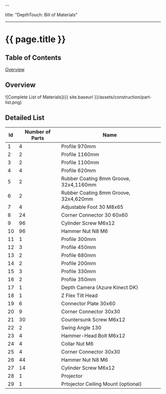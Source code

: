 --

title: "DepthTouch: Bill of Materials"

---

# {{ page.title }}

<!-- omit in toc -->

## Table of Contents

[Overview](#overview)

## Overview

![Complete List of Materials]({{ site.baseurl }}/assets/construction/part-list.png)

## Detailed List

| Id  | Number of Parts | Name                                   |
| --- | --------------- | -------------------------------------- |
| 1   | 4               | Profile 970mm                          |
| 2   | 2               | Profile 1160mm                         |
| 3   | 2               | Profile 1100mm                         |
| 4   | 4               | Profile 620mm                          |
| 5   | 2               | Rubber Coating 8mm Groove, 32x4,1160mm |
| 6   | 2               | Rubber Coating 8mm Groove, 32x4,620mm  |
| 7   | 4               | Adjustable Foot 30 M8x65               |
| 8   | 24              | Corner Connector 30 60x60              |
| 9   | 96              | Cylinder Screw M6x12                   |
| 10  | 96              | Hammer Nut N8 M6                       |
| 11  | 1               | Profile 300mm                          |
| 12  | 3               | Profile 450mm                          |
| 13  | 2               | Profile 680mm                          |
| 14  | 2               | Profile 200mm                          |
| 15  | 3               | Profile 330mm                          |
| 16  | 2               | Profile 350mm                          |
| 17  | 1               | Depth Camera (Azure Kinect DK)         |
| 18  | 1               | Z Flex Tilt Head                       |
| 19  | 6               | Connector Plate 30x60                  |
| 20  | 9               | Corner Connector 30x30                 |
| 21  | 30              | Countersunk Screw M6x12                |
| 22  | 2               | Swing Angle 130                        |
| 23  | 4               | Hammer-Head Bolt M6x12                 |
| 24  | 4               | Collar Nut M6                          |
| 25  | 4               | Corner Connector 30x30                 |
| 26  | 44              | Hammer Nut N8 M6                       |
| 27  | 14              | Cylinder Screw M6x12                   |
| 28  | 1               | Projector                              |
| 29  | 1               | Prtojector Ceiling Mount (optional)    |
